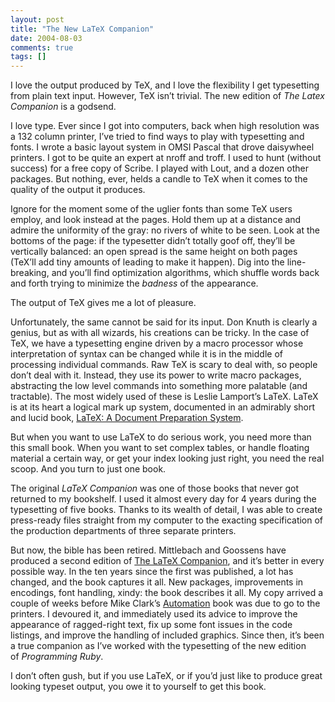 ```yaml
---
layout: post
title: "The New LaTeX Companion"
date: 2004-08-03
comments: true
tags: []
---
```


I love the output produced by TeX, and I love the flexibility I get
typesetting from plain text input. However, TeX isn’t trivial. The new
edition of _The Latex Companion_ is a godsend.


I love type. Ever since I got into computers, back when high
resolution was a 132 column printer, I’ve tried to find ways to play
with typesetting and fonts. I wrote a basic layout system in OMSI
Pascal that drove daisywheel printers. I got to be quite an expert at
nroff and troff. I used to hunt (without success) for a free copy of
Scribe. I played with Lout, and a dozen other packages. But nothing,
ever, helds a candle to TeX when it comes to the quality of the output
it produces.


Ignore for the moment some of the uglier fonts than some TeX users
employ, and look instead at the pages. Hold them up at a distance and
admire the uniformity of the gray: no rivers of white to be seen. Look
at the bottoms of the page: if the typesetter didn’t totally goof off,
they’ll be vertically balanced: an open spread is the same height on
both pages (TeX’ll add tiny amounts of leading to make it happen). Dig
into the line-breaking, and you’ll find optimization algorithms, which
shuffle words back and forth trying to minimize the _badness_ of the
appearance.


The output of TeX gives me a lot of pleasure.


Unfortunately, the same cannot be said for its input. Don Knuth is
clearly a genius, but as with all wizards, his creations can be
tricky. In the case of TeX, we have a typesetting engine driven by a
macro processor whose interpretation of syntax can be changed while it
is in the middle of processing individual commands. Raw TeX is scary
to deal with, so people don’t deal with it. Instead, they use its
power to write macro packages, abstracting the low level commands into
something more palatable (and tractable). The most widely used of
these is Leslie Lamport’s LaTeX. LaTeX is at its heart a logical mark
up system, documented in an admirably short and lucid book, <a
href="http://www.amazon.com/exec/obidos/tg/detail/-/0201529831/ref=pd_sim_books_2/002-0998484-3621639?v=glance&s=books">LaTeX:
A Document Preparation System</a>.


But when you want to use LaTeX to do serious work, you need more than
this small book. When you want to set complex tables, or handle
floating material a certain way, or get your index looking just right,
you need the real scoop. And you turn to just one book.


The original _LaTeX Companion_ was one of those books that never got
returned to my bookshelf. I used it almost every day for 4 years
during the typesetting of five books. Thanks to its wealth of detail,
I was able to create press-ready files straight from my computer to
the exacting specification of the production departments of three
separate printers.


But now, the bible has been retired. Mittlebach and Goossens have
produced a second edition of <a
href="http://www.amazon.com/exec/obidos/tg/detail/-/0201362996/ref=pd_sim_books_5/002-0998484-3621639?v=glance&s=books">The
LaTeX Companion</a>, and it’s better in every possible way. In the ten
years since the first was published, a lot has changed, and the book
captures it all. New packages, improvements in encodings, font
handling, xindy: the book describes it all. My copy arrived a couple
of weeks before Mike Clark’s <a
href="http://www.pragmaticprogrammer.com/starter_kit/au/index.html">Automation</a> book
was due to go to the printers. I devoured it, and immediately used its
advice to improve the appearance of ragged-right text, fix up some
font issues in the code listings, and improve the handling of included
graphics. Since then, it’s been a true companion as I’ve worked with
the typesetting of the new edition of _Programming Ruby_.


I don’t often gush, but if you use LaTeX, or if you’d just like to
produce great looking typeset output, you owe it to yourself to get
this book.


